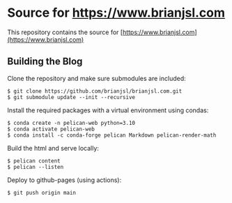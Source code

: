 # Source for https://www.brianjsl.com

This repository contains the source for [https://www.brianjsl.com](https://www.brianjsl.com)

## Building the Blog

Clone the repository and make sure submodules are included:

```
$ git clone https://github.com/brianjsl/brianjsl.com.git
$ git submodule update --init --recursive
```

Install the required packages with a virtual environment using condas:

```
$ conda create -n pelican-web python=3.10
$ conda activate pelican-web
$ conda install -c conda-forge pelican Markdown pelican-render-math
```

Build the html and serve locally:

```
$ pelican content
$ pelican --listen
```

Deploy to github-pages (using actions):

```
$ git push origin main
```